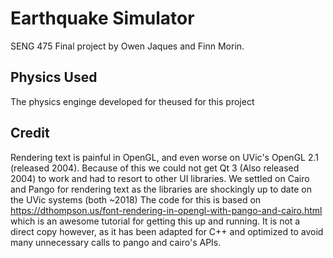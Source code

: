 # Earthquake Simulator
SENG 475 Final project by Owen Jaques and Finn Morin.

## Physics Used
The physics enginge developed for theused for this project

## Credit
Rendering text is painful in OpenGL, and even worse on UVic's OpenGL 2.1 (released 2004). Because of this we could not get Qt 3 (Also released 2004) to work and had to resort to other UI libraries.
We settled on Cairo and Pango for rendering text as the libraries are shockingly up to date on the UVic systems (both ~2018)
The code for this is based on https://dthompson.us/font-rendering-in-opengl-with-pango-and-cairo.html which is an awesome tutorial for getting this up and running.
It is not a direct copy however, as it has been adapted for C++ and optimized to avoid many unnecessary calls to pango and cairo's APIs.
